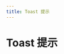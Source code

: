```yaml
---
title: Toast 提示
---
```


# Toast 提示 

<ClientOnly>
  <message-demo></message-demo>
</ClientOnly>

<message-attributes></message-attributes>